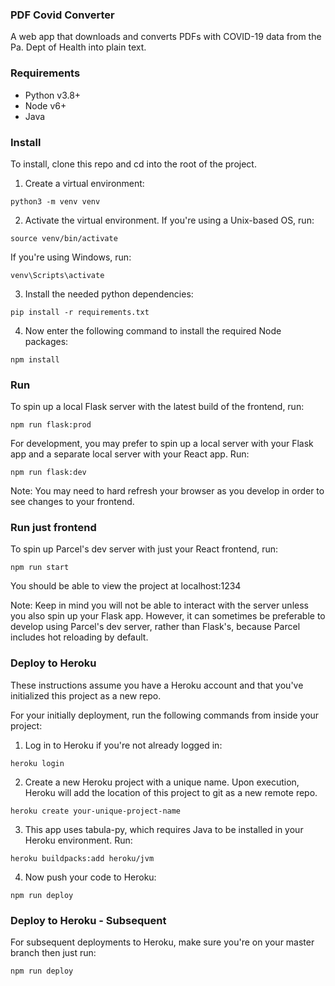 ### PDF Covid Converter

A web app that downloads and converts PDFs with COVID-19 data from the Pa. Dept of Health into plain text.

### Requirements
- Python v3.8+
- Node v6+
- Java

### Install
To install, clone this repo and cd into the root of the project.

1) Create a virtual environment:

```python3 -m venv venv```

2) Activate the virtual environment. If you're using a Unix-based OS, run:

```source venv/bin/activate```

If you're using Windows, run:

```venv\Scripts\activate```

3) Install the needed python dependencies:

```pip install -r requirements.txt``` 

4) Now enter the following command to install the required Node packages:

```npm install```

### Run

To spin up a local Flask server with the latest build of the frontend, run:

```npm run flask:prod```

For development, you may prefer to spin up a local server with your Flask app and a separate local server with your React app. Run:

```npm run flask:dev```

Note: You may need to hard refresh your browser as you develop in order to see changes to your frontend.

### Run just frontend

To spin up Parcel's dev server with just your React frontend, run:

```npm run start```

You should be able to view the project at localhost:1234

Note: Keep in mind you will not be able to interact with the server unless you also spin up your Flask app. However, it can sometimes be preferable to develop using Parcel's dev server, rather than Flask's, because Parcel includes hot reloading by default. 

### Deploy to Heroku

These instructions assume you have a Heroku account and that you've initialized this project as a new repo.

For your initially deployment, run the following commands from inside your project:

1) Log in to Heroku if you're not already logged in:

```heroku login```

2) Create a new Heroku project with a unique name. Upon execution, Heroku will add the location of this project to git as a new remote repo.

```heroku create your-unique-project-name```

3) This app uses tabula-py, which requires Java to be installed in your Heroku environment. Run:

```heroku buildpacks:add heroku/jvm```

4) Now push your code to Heroku:

```npm run deploy```

### Deploy to Heroku - Subsequent

For subsequent deployments to Heroku, make sure you're on your master branch then just run:

```npm run deploy```